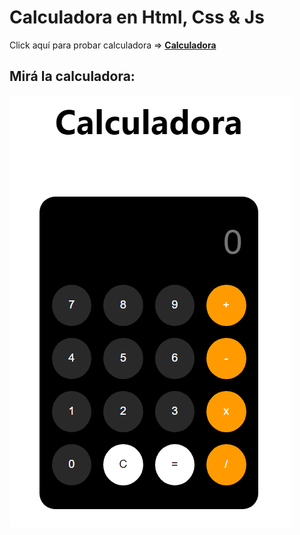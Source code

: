 # Calculadora en Html, Css & Js

Click aquí para probar calculadora => **[Calculadora](https://diegocorchuelo.github.io/CalculadoraJS/)**

## Mirá la calculadora: 
 
 ![calculadora](./images/Calculadora_Photo.png)